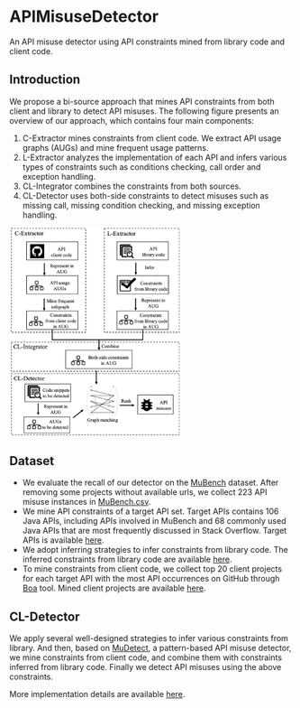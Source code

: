 # APIMisuseDetector

An API misuse detector using API constraints mined from library code and client code.

## Introduction

We propose a bi-source approach that mines API constraints from both client and library to detect API misuses. The following figure presents an overview of our approach, which contains four main components:

1. C-Extractor mines constraints from client code. We extract API usage graphs (AUGs) and mine frequent usage patterns. 
2. L-Extractor analyzes the implementation of each API and infers various types of constraints such as conditions checking, call order and exception handling.
3. CL-Integrator combines the constraints from both sources.
4. CL-Detector uses both-side constraints to detect misuses such as missing call, missing condition checking, and missing exception handling.

<img src="./Approach.png" alt="overview" width=60% />

## Dataset

- We evaluate the recall of our detector on the [MuBench](https://github.com/stg-tud/MUBench) dataset. After removing some projects without available urls, we collect 223 API misuse instances in [MuBench.csv](./dataset/MuBench.csv). 
- We mine API constraints of a target API set. Target APIs contains 106 Java APIs, including APIs involved in MuBench and 68 commonly used Java APIs that are most frequently discussed in Stack Overflow. Target APIs is available [here](./dataset/targetAPIs.xlsx).
- We adopt inferring strategies to infer constraints from library code. The inferred constraints from library code are available [here](./dataset/ConstraintsFromLibrary.csv).
- To mine constraints from client code, we collect top 20 client projects for each target API with the most API occurrences on GitHub through [Boa](http://boa.cs.iastate.edu/boa/index.php) tool. Mined client projects are available [here](./dataset/ClientProjectsByBoa.zip).

## CL-Detector

We apply several well-designed strategies to infer various constraints from library. And then, based on [MuDetect](https://github.com/stg-tud/MUDetect), a pattern-based API misuse detector, we mine constraints from client code, and combine them with constraints inferred from library code. Finally we detect API misuses using the above constraints.

More implementation details are available [here](./CL-Detector).

